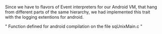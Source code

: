 Since we have to flavors of Event interpreters for our Android VM, that hang from different parts of  the same hierarchy, we had implemented this trait with the logging extentions for android.


" Function defined for android compilation on the file sqUnixMain.c "